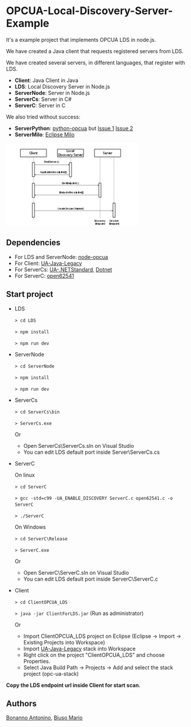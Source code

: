 # OPCUA-Local-Discovery-Server-Example

It's a example project that implements OPCUA LDS in node.js.

We have created a Java client that requests registered servers from LDS.

We have created several servers, in different languages, that register with LDS.

* **Client**: Java Client in Java 
* **LDS**: Local Discovery Server in Node.js
* **ServerNode**: Server in Node.js
* **ServerCs**: Server in C#
* **ServerC**: Server in C 

We also tried without success:

* **ServerPython**: [python-opcua](https://github.com/FreeOpcUa/python-opcua) but [Issue 1](https://github.com/FreeOpcUa/python-opcua/issues/674) [Issue 2](https://github.com/FreeOpcUa/python-opcua/issues/941)
* **ServerMilo**: [Eclipse Milo](https://github.com/eclipse/milo) 

![alt text](https://github.com/AntoninoBonanno/OPCUA-Local-Discovery-Server-Example/blob/master/LDS.png?raw=true)

## Dependencies

* For LDS and ServerNode: [node-opcua](https://github.com/node-opcua/node-opcua/)
* For Client: [UA-Java-Legacy](https://github.com/OPCFoundation/UA-Java-Legacy)
* For ServerCs: [UA-.NETStandard](https://github.com/OPCFoundation/UA-.NETStandard), [Dotnet](https://dotnet.microsoft.com/download)
* For ServerC: [open62541](https://github.com/open62541/open62541/tree/master)


## Start project

* LDS

    `> cd LDS`
    
    `> npm install`
    
    `> npm run dev`
    
* ServerNode

    `> cd ServerNode`
    
    `> npm install`
    
    `> npm run dev`

* ServerCs 

    `> cd ServerCs\bin`

    `> ServerCs.exe`
    
    Or 

    - Open ServerCs\ServerCs.sln on Visual Studio 
    - You can edit LDS default port inside Server\ServerCs.cs 
    
* ServerC 

    On linux
    
    `> cd ServerC`

    `> gcc -std=c99 -UA_ENABLE_DISCOVERY ServerC.c open62541.c -o ServerC`
    
    `> ./ServerC`

    On Windows

    `> cd ServerC\Release`

    `> ServerC.exe`

    Or 

    - Open ServerC\ServerC.sln on Visual Studio 
    - You can edit LDS default port inside ServerC\ServerC.c

* Client

    `> cd ClientOPCUA_LDS`

    `> java -jar ClientForLDS.jar` (Run as administrator)

    Or

    - Import ClientOPCUA_LDS project on Eclipse (Eclipse -> Import -> Existing Projects into Workspace)
    - Import [UA-Java-Legacy](https://github.com/OPCFoundation/UA-Java-Legacy) stack into Workspace
    - Right click on the project "ClientOPCUA_LDS" and choose Properties.
    - Select Java Build Path -> Projects -> Add and select the stack project (opc-ua-stack)
    
**Copy the LDS endpoint url inside Client for start scan.** 


## Authors

[Bonanno Antonino](https://github.com/AntoninoBonanno), [Biuso Mario](https://github.com/Mariobiuso)
